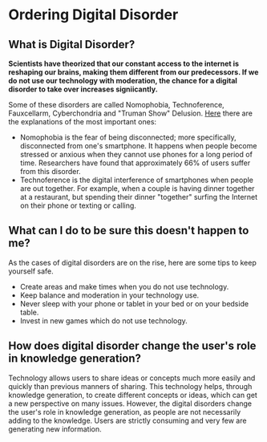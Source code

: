 # Ordering Digital Disorder

## What is Digital Disorder?

**Scientists have theorized that our constant access to the internet is reshaping our brains, making them different from our predecessors. If we do not use our technology with moderation, the chance for a digital disorder to take over increases signiicantly.**

Some of these disorders are called Nomophobia, Technoference, Fauxcellarm, Cyberchondria and "Truman Show" Delusion. [Here](https://netsanity.net/digital-disorders/) there are the explanations of the most important ones:

* Nomophobia is the fear of being disconnected; more specifically, disconnected from one's smartphone. It happens when people become stressed or anxious when they cannot use  phones for a long period of time. Researchers have found that approximately 66% of users suffer from this disorder. 
* Technoference is the digital interference of smartphones when people are out together. For example, when a couple is having dinner together at a restaurant, but spending their dinner "together" surfing the Internet on their phone or texting or calling. 

## What can I do to be sure this doesn't happen to me?

As the cases of digital disorders are on the rise, here are some tips to keep yourself safe. 
* Create areas and make times when you do not use technology. 
* Keep balance and moderation in your technology use. 
* Never sleep with your phone or tablet in your bed or on your bedside table. 
* Invest in new games which do not use technology. 

## How does digital disorder change the user's role in knowledge generation?

Technology allows users to share ideas or concepts much more easily and quickly than previous manners of sharing. This technology helps, through knowledge generation, to create different concepts or ideas, which can get a new perspective on many issues. However, the digital disorders change the user's role in knowledge generation, as people are not necessarily adding to the knowledge. Users are strictly consuming and very few are generating new information. 